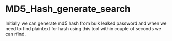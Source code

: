 # MD5_Hash_generate_search
 Initially we can generate md5 hash from bulk leaked password and when we need to find plaintext for hash using this tool within couple of seconds we can rfind.
